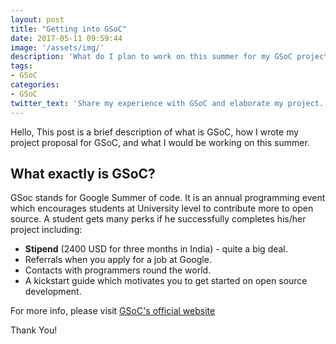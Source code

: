 ```yaml
---
layout: post
title: "Getting into GSoC"
date: 2017-05-11 09:59:44
image: '/assets/img/'
description: 'What do I plan to work on this summer for my GSoC project?'
tags:
- GSoC
categories:
- GSoC
twitter_text: 'Share my experience with GSoC and elaborate my project.'
---
```



Hello, This post is a brief description of what is GSoC, how I wrote my project proposal for GSoC, and what I
would be working on this summer.

## What exactly is GSoC?

GSoc stands for Google Summer of code. It is an annual programming event which encourages students at University
level to contribute more to open source. A student gets many perks if he successfully completes his/her project
including:
* **Stipend** (2400 USD for three months in India) - quite a big deal.
* Referrals when you apply for a job at Google.
* Contacts with programmers round the world.
* A kickstart guide which motivates you to get started on open source development.

For more info, please visit [GSoC's official website](https://summerofcode.withgoogle.com/about/)


Thank You!
